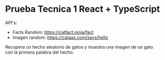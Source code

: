 # Prueba Tecnica 1 React + TypeScript

API's:

- Facts Random: https://catfact.ninja/fact
- Imagen random: https://cataas.com/says/hello

Recupera un hecho aleatorio de gatos y muestra una imagen de un gato con la primera palabra del hecho.
